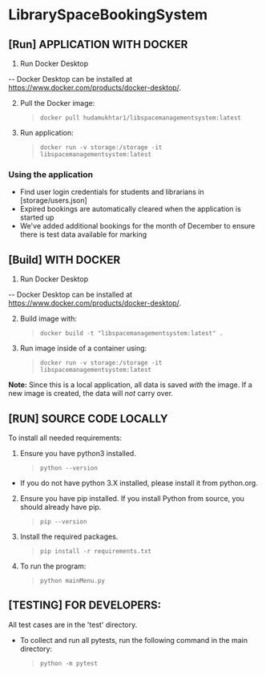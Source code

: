 # LibrarySpaceBookingSystem

## [Run] APPLICATION WITH DOCKER

1. Run Docker Desktop

-- Docker Desktop can be installed at https://www.docker.com/products/docker-desktop/. 

2. Pull the Docker image:
    
    > `docker pull hudamukhtar1/libspacemanagementsystem:latest`

3. Run application:

    > `docker run -v storage:/storage -it libspacemanagementsystem:latest`

### Using the application

- Find user login credentials for students and librarians in [storage/users.json]
- Expired bookings are automatically cleared when the application is started up
- We've added additional bookings for the month of December to ensure there is test data available for marking


## [Build] WITH DOCKER

1.  Run Docker Desktop

-- Docker Desktop can be installed at https://www.docker.com/products/docker-desktop/. 

2.  Build image with:

    > `docker build -t "libspacemanagementsystem:latest" .`

3.  Run image inside of a container using:

    > `docker run -v storage:/storage -it libspacemanagementsystem:latest`

**Note:** Since this is a local application, all data is saved _with_ the image. If a new image is created, the data will _not_ carry over.

## [RUN] SOURCE CODE LOCALLY

To install all needed requirements:

1.  Ensure you have python3 installed.

    > `python --version`

- If you do not have python 3.X installed, please install it from python.org.

2.  Ensure you have pip installed. If you install Python from source, you should already have pip.

    > `pip --version`

3.  Install the required packages.

    > `pip install -r requirements.txt`

4.  To run the program:

    > `python mainMenu.py`

## [TESTING] FOR DEVELOPERS:

All test cases are in the 'test' directory. 

- To collect and run all pytests, run the following command in the main directory:

  > `python -m pytest`
